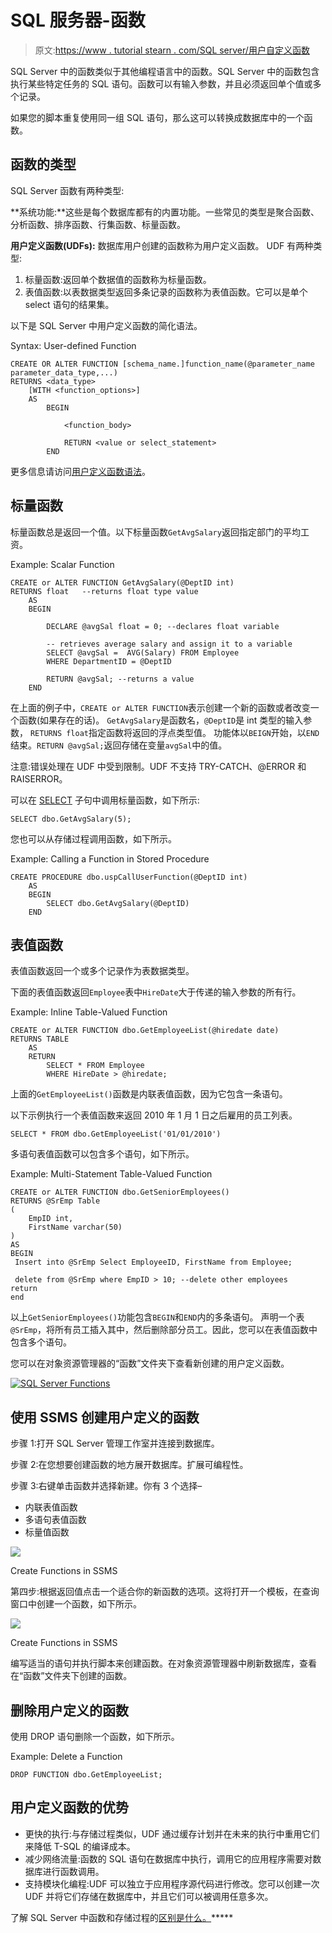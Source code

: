# SQL 服务器-函数

> 原文:[https://www . tutorial stearn . com/SQL server/用户自定义函数](https://www.tutorialsteacher.com/sqlserver/user-defined-functions)

SQL Server 中的函数类似于其他编程语言中的函数。SQL Server 中的函数包含执行某些特定任务的 SQL 语句。函数可以有输入参数，并且必须返回单个值或多个记录。

如果您的脚本重复使用同一组 SQL 语句，那么这可以转换成数据库中的一个函数。

## 函数的类型

SQL Server 函数有两种类型:

**系统功能:**这些是每个数据库都有的内置功能。一些常见的类型是聚合函数、分析函数、排序函数、行集函数、标量函数。

**用户定义函数(UDFs):** 数据库用户创建的函数称为用户定义函数。 UDF 有两种类型:

1.  标量函数:返回单个数据值的函数称为标量函数。
2.  表值函数:以表数据类型返回多条记录的函数称为表值函数。它可以是单个 select 语句的结果集。

以下是 SQL Server 中用户定义函数的简化语法。

Syntax: User-defined Function

```
CREATE OR ALTER FUNCTION [schema_name.]function_name(@parameter_name parameter_data_type,...)
RETURNS <data_type>
    [WITH <function_options>]
    AS 
        BEGIN

            <function_body>

            RETURN <value or select_statement>
        END 
```

更多信息请访问[用户定义函数语法](https://docs.microsoft.com/en-us/sql/t-sql/statements/create-function-transact-sql?view=sql-server-ver15)。

## 标量函数

标量函数总是返回一个值。以下标量函数`GetAvgSalary`返回指定部门的平均工资。

Example: Scalar Function 

```
CREATE or ALTER FUNCTION GetAvgSalary(@DeptID int)  
RETURNS float   --returns float type value
    AS 
    BEGIN

        DECLARE @avgSal float = 0; --declares float variable 

        -- retrieves average salary and assign it to a variable 
        SELECT @avgSal =  AVG(Salary) FROM Employee 
        WHERE DepartmentID = @DeptID   

        RETURN @avgSal; --returns a value
    END 
```

在上面的例子中，`CREATE or ALTER FUNCTION`表示创建一个新的函数或者改变一个函数(如果存在的话)。 `GetAvgSalary`是函数名，`@DeptID`是 int 类型的输入参数， `RETURNS float`指定函数将返回的浮点类型值。 功能体以`BEIGN`开始，以`END`结束。`RETURN @avgSal;`返回存储在变量`avgSal`中的值。

注意:错误处理在 UDF 中受到限制。UDF 不支持 TRY-CATCH、@ERROR 和 RAISERROR。

可以在 [SELECT](/sqlserver/select-query) 子句中调用标量函数，如下所示:

```
SELECT dbo.GetAvgSalary(5); 
```

您也可以从存储过程调用函数，如下所示。

Example: Calling a Function in Stored Procedure 

```
CREATE PROCEDURE dbo.uspCallUserFunction(@DeptID int)  
    AS  
    BEGIN
        SELECT dbo.GetAvgSalary(@DeptID)
    END 
```

## 表值函数

表值函数返回一个或多个记录作为表数据类型。

下面的表值函数返回`Employee`表中`HireDate`大于传递的输入参数的所有行。

Example: Inline Table-Valued Function 

```
CREATE or ALTER FUNCTION dbo.GetEmployeeList(@hiredate date)
RETURNS TABLE
    AS
    RETURN
        SELECT * FROM Employee
        WHERE HireDate > @hiredate; 
```

上面的`GetEmployeeList()`函数是内联表值函数，因为它包含一条语句。

以下示例执行一个表值函数来返回 2010 年 1 月 1 日之后雇用的员工列表。

```
SELECT * FROM dbo.GetEmployeeList('01/01/2010') 
```

多语句表值函数可以包含多个语句，如下所示。

Example: Multi-Statement Table-Valued Function 

```
CREATE or ALTER FUNCTION dbo.GetSeniorEmployees()
RETURNS @SrEmp Table
(
    EmpID int, 
    FirstName varchar(50)
)
AS
BEGIN
 Insert into @SrEmp Select EmployeeID, FirstName from Employee;

 delete from @SrEmp where EmpID > 10; --delete other employees
return
end 
```

以上`GetSeniorEmployees()`功能包含`BEGIN`和`END`内的多条语句。 声明一个表`@SrEmp`，将所有员工插入其中，然后删除部分员工。因此，您可以在表值函数中包含多个语句。

您可以在对象资源管理器的“函数”文件夹下查看新创建的用户定义函数。

[![SQL Server Functions](img/94678cd0a78bd03aa716b8827df3d3fd.png)](../../Content/images/sqlserver/functions1.png)

## 使用 SSMS 创建用户定义的函数

步骤 1:打开 SQL Server 管理工作室并连接到数据库。

步骤 2:在您想要创建函数的地方展开数据库。扩展可编程性。

步骤 3:右键单击函数并选择新建。你有 3 个选择–

*   内联表值函数
*   多语句表值函数
*   标量值函数

[![](img/c66d095d0d639dc2da8ab6e0a256f525.png)](../../Content/images/sqlserver/create-functions.png)

Create Functions in SSMS



第四步:根据返回值点击一个适合你的新函数的选项。这将打开一个模板，在查询窗口中创建一个函数，如下所示。

[![](img/f40c6be9d18ae40d587b1e1cae8686f4.png)](../../Content/images/sqlserver/functions2.png)

Create Functions in SSMS



编写适当的语句并执行脚本来创建函数。在对象资源管理器中刷新数据库，查看在“函数”文件夹下创建的函数。

## 删除用户定义的函数

使用 DROP 语句删除一个函数，如下所示。

Example: Delete a Function 

```
DROP FUNCTION dbo.GetEmployeeList; 
```

## 用户定义函数的优势

*   更快的执行:与存储过程类似，UDF 通过缓存计划并在未来的执行中重用它们来降低 T-SQL 的编译成本。
*   减少网络流量:函数的 SQL 语句在数据库中执行，调用它的应用程序需要对数据库进行函数调用。
*   支持模块化编程:UDF 可以独立于应用程序源代码进行修改。您可以创建一次 UDF 并将它们存储在数据库中，并且它们可以被调用任意多次。

了解 SQL Server 中函数和存储过程的[区别是什么。](/articles/functions-vs-stored-procedures-in-sqlserver)*****